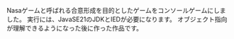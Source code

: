 Nasaゲームと呼ばれる合意形成を目的としたゲームをコンソールゲームにしました。
実行には、JavaSE21のJDKとIEDが必要になります。
オブジェクト指向が理解できるようになった後に作った作品です。
